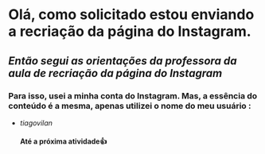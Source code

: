 # Olá, como solicitado estou enviando a  recriação da página do Instagram. 

## _Então segui as orientações da professora da aula de recriação da página do Instagram_

### **Para isso, usei a minha conta do Instagram. Mas, a essência do conteúdo é a mesma, apenas utilizei o nome do meu usuário :**

- _tiagovilan_

  #### Até a próxima atividade:+1:

  

   